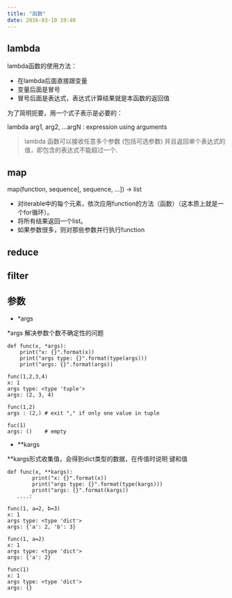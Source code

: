 ```yaml
---
title: "函数"
date: 2016-03-10 19:40
---
```


## lambda

lambda函数的使用方法：

* 在lambda后面直接跟变量
* 变量后面是冒号
* 冒号后面是表达式，表达式计算结果就是本函数的返回值

为了简明扼要，用一个式子表示是必要的：

lambda arg1, arg2, ...argN : expression using arguments

> lambda 函数可以接收任意多个参数 (包括可选参数) 并且返回单个表达式的值，即包含的表达式不能超过一个.

## map

map(function, sequence[, sequence, ...]) -> list

* 对iterable中的每个元素，依次应用function的方法（函数）（这本质上就是一个for循环）。
* 将所有结果返回一个list。
* 如果参数很多，则对那些参数并行执行function

## reduce

## filter

## 参数

* *args

*args 解决参数个数不确定性的问题

```
def func(x, *args):
    print("x: {}".format(x))
    print("args type: {}".format(type(args)))
    print("args: {}".format(args))

func(1,2,3,4)
x: 1
args type: <type 'tuple'>
args: (2, 3, 4)

func(1,2)
args : (2,) # exit "," if only one value in tuple

fuc(1)
args: ()    # empty
```

* **kargs

**kargs形式收集值，会得到dict类型的数据，在传值时说明 键和值

```
def func(x, **kargs):
        print("x: {}".format(x))
        print("args type: {}".format(type(kargs)))
        print("args: {}".format(kargs))
   ....:     

func(1, a=2, b=3)
x: 1
args type: <type 'dict'>
args: {'a': 2, 'b': 3}

func(1, a=2)
x: 1
args type: <type 'dict'>
args: {'a': 2}

func(1)
x: 1
args type: <type 'dict'>
args: {}
```
